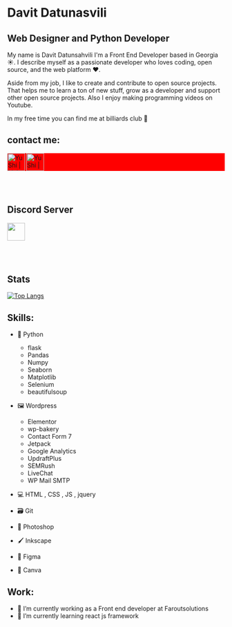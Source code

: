 
# Davit Datunasvili



## Web Designer and  Python Developer


My name is Davit Datunsahvili I'm a Front End Developer based in Georgia ☀️. 
I describe myself as a passionate developer who loves coding, open source, and the web platform ❤️.

Aside from my job, I like to create and contribute to open source projects. That helps me to learn a ton of new stuff, 
grow as a developer and support other open source projects. Also I enjoy making programming videos on Youtube.

In my free time you can find me at billiards club 🎱

## contact me:

<div style="display:flex; align-items:center; background:red;">
<a href="https://www.linkedin.com/in/ddatunashvili/"><img align="left" src="https://raw.githubusercontent.com/yushi1007/yushi1007/main/images/linkedin.svg" alt="Yu Shi | LinkedIn" width="41px"/></a>
<a href="https://instagram.com/ddatunashvilii"><img align="left" src="https://raw.githubusercontent.com/yushi1007/yushi1007/main/images/instagram.svg" alt="Yu Shi | Instagram" width="41px"/></a>
</div>

<br><br>
## Discord Server
<a href="https://discord.gg/RxCPTMVy8Z"><img align="center" width="41px"  src="https://cdn-icons-png.flaticon.com/512/3670/3670157.png"/></a>

<br><br>
## Stats
[![Top Langs](https://github-readme-stats.vercel.app/api/top-langs/?username=ddatunashvili&layout=compact)](https://github.com/yushi1007)




## Skills: 
* 🐍 Python 
    *  flask
    *  Pandas
    *  Numpy
    *  Seaborn
    *  Matplotlib
    *  Selenium
    *  beautifulsoup
    
* 🖼️ Wordpress
    * Elementor
    * wp-bakery
    * Contact Form 7
    * Jetpack
    * Google Analytics
    * UpdraftPlus
    * SEMRush
    * LiveChat
    * WP Mail SMTP
    
* 💻 HTML , CSS , JS , jquery
* 🗃️ Git
* 🎨 Photoshop
* 🖌️ Inkscape   
* 🌈 Figma
* 🖖 Canva   



    

        
## Work:
- 🔭 I’m currently working as a Front  end developer at Faroutsolutions
- 🌱 I’m currently learning react js framework 


